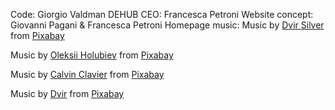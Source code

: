 Code: Giorgio Valdman
DEHUB CEO: Francesca Petroni
Website concept: Giovanni Pagani & Francesca Petroni
Homepage music:
Music by <a href="https://pixabay.com/users/sonican-38947841/?utm_source=link-attribution&utm_medium=referral&utm_campaign=music&utm_content=235013">Dvir Silver</a> from <a href="https://pixabay.com//?utm_source=link-attribution&utm_medium=referral&utm_campaign=music&utm_content=235013">Pixabay</a>

Music by <a href="https://pixabay.com/users/pineapplemusic-38480938/?utm_source=link-attribution&utm_medium=referral&utm_campaign=music&utm_content=171295">Oleksii Holubiev</a> from <a href="https://pixabay.com//?utm_source=link-attribution&utm_medium=referral&utm_campaign=music&utm_content=171295">Pixabay</a>

Music by <a href="https://pixabay.com/users/calvinclavier-16027823/?utm_source=link-attribution&utm_medium=referral&utm_campaign=music&utm_content=216329">Calvin Clavier</a> from <a href="https://pixabay.com/music//?utm_source=link-attribution&utm_medium=referral&utm_campaign=music&utm_content=216329">Pixabay</a>

Music by <a href="https://pixabay.com/users/musicinmedia-43224764/?utm_source=link-attribution&utm_medium=referral&utm_campaign=music&utm_content=230654">Dvir</a> from <a href="https://pixabay.com/music//?utm_source=link-attribution&utm_medium=referral&utm_campaign=music&utm_content=230654">Pixabay</a>
